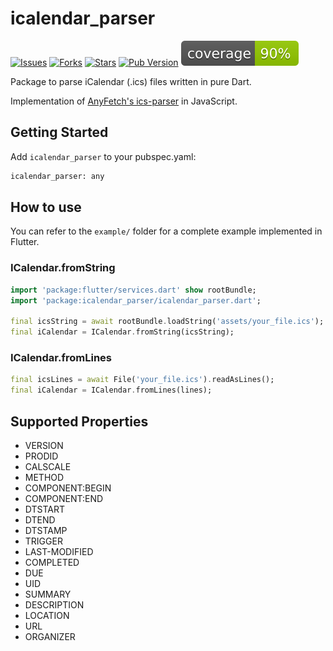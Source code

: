 # icalendar_parser

[![Issues](https://img.shields.io/github/issues/TesteurManiak/icalendar_parser)](https://github.com/TesteurManiak/icalendar_parser/issues)
[![Forks](https://img.shields.io/github/forks/TesteurManiak/icalendar_parser)](https://github.com/TesteurManiak/icalendar_parser/network/members)
[![Stars](https://img.shields.io/github/stars/TesteurManiak/icalendar_parser)](https://github.com/TesteurManiak/icalendar_parser/stargazers)
[![Pub Version](https://img.shields.io/pub/v/icalendar_parser?color=blue&logo=dart)](https://pub.dev/packages/icalendar_parser)
<img src="./coverage_badge.svg">

Package to parse iCalendar (.ics) files written in pure Dart.

Implementation of [AnyFetch's ics-parser](https://github.com/AnyFetch/ics-parser) in JavaScript.

## Getting Started

Add `icalendar_parser` to your pubspec.yaml:

``` bash
icalendar_parser: any
```

## How to use

You can refer to the `example/` folder for a complete example implemented in Flutter.

### ICalendar.fromString

``` dart
import 'package:flutter/services.dart' show rootBundle;
import 'package:icalendar_parser/icalendar_parser.dart';

final icsString = await rootBundle.loadString('assets/your_file.ics');
final iCalendar = ICalendar.fromString(icsString);
```

### ICalendar.fromLines

``` dart
final icsLines = await File('your_file.ics').readAsLines();
final iCalendar = ICalendar.fromLines(lines);
```

## Supported Properties

* VERSION
* PRODID
* CALSCALE
* METHOD
* COMPONENT:BEGIN
* COMPONENT:END
* DTSTART
* DTEND
* DTSTAMP
* TRIGGER
* LAST-MODIFIED
* COMPLETED
* DUE
* UID
* SUMMARY
* DESCRIPTION
* LOCATION
* URL
* ORGANIZER
